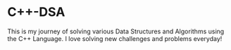 # C++-DSA
This is my journey of solving various Data Structures and Algorithms using the C++ Language.
I love solving new challenges and problems everyday!
